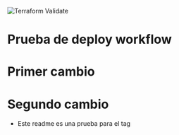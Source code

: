 ![Terraform Validate](https://github.com/JesusAM12/-terraform-localstack-validation/actions/workflows/terraform.yml/badge.svg?branch=main)

# Prueba de deploy workflow
# Primer cambio 
# Segundo cambio
 - Este readme es una prueba para el tag
